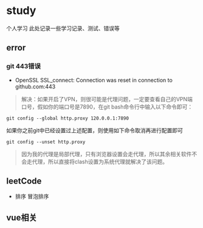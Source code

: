 # study
个人学习
此处记录一些学习记录、测试、错误等

## error

### git 443错误
- OpenSSL SSL_connect: Connection was reset in connection to github.com:443
> 解决：如果开启了VPN，则很可能是代理问题，一定要查看自己的VPN端口号，假如你的端口号是7890，在git bash命令行中输入以下命令即可：
```
git config --global http.proxy 120.0.0.1:7890
```
如果你之前git中已经设置过上述配置，则使用如下命令取消再进行配置即可

```
git config --unset http.proxy
```
> 因为我的代理是局部代理，只有浏览器设置会走代理，所以其余相关软件不会走代理，所以直接将clash设置为系统代理就解决了该问题。

## leetCode
- 排序
  冒泡排序

## vue相关


